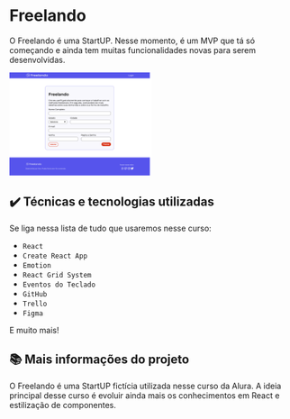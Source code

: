 # Freelando

O Freelando é uma StartUP. 
Nesse momento, é um MVP que tá só começando e ainda tem muitas funcionalidades novas para serem desenvolvidas.

<img src="screencapture.png" alt="Imagem do Freelando" width="50%">

## ✔️ Técnicas e tecnologias utilizadas

Se liga nessa lista de tudo que usaremos nesse curso:

- `React`
- `Create React App`
- `Emotion`
- `React Grid System`
- `Eventos do Teclado`
- `GitHub`
- `Trello`
- `Figma`

E muito mais!

## 📚 Mais informações do projeto

O Freelando é uma StartUP fictícia utilizada nesse curso da Alura.
A ideia principal desse curso é evoluir ainda mais os conhecimentos em React e estilização de componentes.